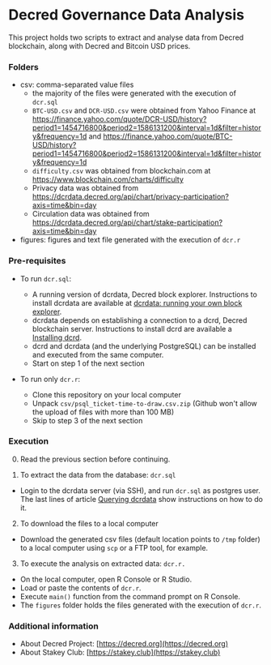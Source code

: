 # Decred Governance Data Analysis

This project holds two scripts to extract and analyse data from Decred blockchain, along with Decred and Bitcoin USD prices.

### Folders

- csv: comma-separated value files
    - the majority of the files were generated with the execution of `dcr.sql`
    - `BTC-USD.csv` and `DCR-USD.csv` were obtained from Yahoo Finance at https://finance.yahoo.com/quote/DCR-USD/history?period1=1454716800&period2=1586131200&interval=1d&filter=history&frequency=1d and https://finance.yahoo.com/quote/BTC-USD/history?period1=1454716800&period2=1586131200&interval=1d&filter=history&frequency=1d
    - `difficulty.csv` was obtained from blockchain.com at https://www.blockchain.com/charts/difficulty
    - Privacy data was obtained from https://dcrdata.decred.org/api/chart/privacy-participation?axis=time&bin=day
    - Circulation data was obtained from https://dcrdata.decred.org/api/chart/stake-participation?axis=time&bin=day
- figures: figures and text file generated with the execution of `dcr.r`

### Pre-requisites

- To run `dcr.sql`:
    - A running version of dcrdata, Decred block explorer. Instructions to install dcrdata are available at [dcrdata: running your own block explorer](https://stakey.club/en/dcrdata-running-your-own-block-explorer/).
    - dcrdata depends on establishing a connection to a dcrd, Decred blockchain server. Instructions to install dcrd are available a [Installing dcrd](https://stakey.club/en/installing-dcrd/).
    - dcrd and dcrdata (and the underlying PostgreSQL) can be installed and executed from the same computer.
    - Start on step 1 of the next section

- To run only `dcr.r`:
    - Clone this repository on your local computer
    - Unpack `csv/psql_ticket-time-to-draw.csv.zip` (Github won't allow the upload of files with more than 100 MB)
    - Skip to step 3 of the next section

### Execution

0) Read the previous section before continuing.

1) To extract the data from the database: `dcr.sql`

- Login to the dcrdata server (via SSH), and run `dcr.sql` as postgres user. The last lines of article [Querying dcrdata](https://stakey.club/en/querying-dcrdata/) show instructions on how to do it.

2) To download the files to a local computer

- Download the generated csv files (default location points to `/tmp` folder) to a local computer using `scp` or a FTP tool, for example.

3) To execute the analysis on extracted data: `dcr.r.`

- On the local computer, open R Console or R Studio.
- Load or paste the contents of `dcr.r`.
- Execute `main()` function from the command prompt on R Console.
- The `figures` folder holds the files generated with the execution of `dcr.r`.

### Additional information

- About Decred Project: [https://decred.org](https://decred.org)
- About Stakey Club: [https://stakey.club](https://stakey.club)
